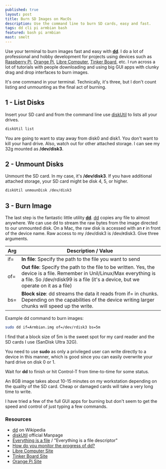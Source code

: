 ```yaml
---
published: true
layout: post
title: Burn SD Images on MacOs
description: Use the command line to burn SD cards, easy and fast.
tags: dd cli pi armbian bash
featured: bash pi armbian
mast: smelt
---
```


Use your terminal to burn images fast and easy with **[dd]**. I do a lot of professional and hobby development for projects using devices such as [Raspberry Pi], [Orange Pi], [Libre Computer], [Tinker Board], etc. I run across a lot of tutorials with people downloading and using big GUI apps with clunky drag and drop interfaces to burn images.

It's one command in your terminal. Technically, it's three, but I don't count listing and unmounting as the final act of burning.

## 1 - List Disks

Insert your SD card and from the command line use [diskUtil] to lists all your drives.

```bash
diskUtil list
```
<script src="https://gist.github.com/cjimti/059b841f492506936f2950c463b46d50.js"></script>

You are going to want to stay away from disk0 and disk1. You don't want to kill your hard drive. Also, watch out for other attached storage. I can see my 32g mounted as **/dev/disk3**.

## 2 - Unmount Disks

Unmount the SD card. In my case, it's **/dev/disk3**. If you have additional attached storage, your SD card might be disk 4, 5, or higher.

```bash
diskUtil unmounDisk /dev/disk3
```

## 3 - Burn Image

The last step is the fantastic little utility **[dd]**. [dd] copies any file to almost anywhere. We can use dd to stream the raw bytes from the image directed to our unmounted disk. On a Mac, the raw disk is accessed with an **r** in front of the device name. Raw access to my /dev/disk3 is /dev/**r**disk3. Give three arguments.

| Arg | Description / Value |
| --- | ---------------- |
| if= | **In file**: Specify the path to the file you want to send |
| of= | **Out file**: Specify the path to the file to be written. Yes, the device is a file. Remember in Unil/Linux/Max everything is a file. So /dev/rdisk99 is a file (it's a device, but we operate on it as a file) |
| bs= | **Block size**: dd streams the data it reads from if= in chunks. Depending on the capabilities of the device writing larger chunks will speed up the write. |

Example dd command to burn images:

```bash
sudo dd if=Armbian.img of=/dev/rdisk3 bs=5m
```

I find that a block size of 5m is the sweet spot for my card reader and the SD cards I use (SanDisk Ultra 32G).

You need to use **sudo** as only a privileged user can write directly to a device in this manner, which is good since you can easily overwrite your hard drive on disk 0 or 1.

Wait for **dd** to finish or hit Control-T from time-to-time for some status.

An 8GB image takes about 10-15 minutes on my workstation depending on the quality of the SD card. Cheap or damaged cards will take a very long time to write.

I have tried a few of the full GUI apps for burning but don't seem to get the speed and control of just typing a few commands.

### Resources

- [dd] on Wikipedia
- [diskUtil] official Manpage
- [Everything is a file] / "Everything is a file descriptor"
- [How do you monitor the progress of dd?]
- [Libre Computer Site]
- [Tinker Board Site]
- [Orange Pi Site]

[Raspberry Pi]: https://www.raspberrypi.org/
[Libre Computer Site]: https://libre.computer/
[Libre Computer]: https://amzn.to/2GLp8Vg
[Tinker Board]: https://amzn.to/2HiX9NZ
[Tinker Board Site]: https://www.asus.com/us/Single-Board-Computer/Tinker-Board/
[Orange Pi]: https://amzn.to/2H5DL9v
[Orange Pi Site]: http://www.orangepi.org/
[How do you monitor the progress of dd?]: https://askubuntu.com/questions/215505/how-do-you-monitor-the-progress-of-dd
[Everything is a file]: https://en.wikipedia.org/wiki/Everything_is_a_file
[dd]: https://en.wikipedia.org/wiki/Dd_(Unix)
[diskUtil]: https://developer.apple.com/legacy/library/documentation/Darwin/Reference/ManPages/man8/diskutil.8.html
